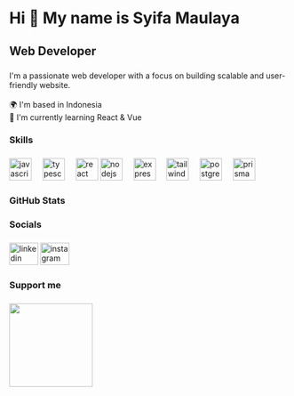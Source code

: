 <h1 align="left">Hi 👋 My name is Syifa Maulaya</h1>

###

<h2 align="left">Web Developer</h2>

###

<p align="left">I'm a passionate web developer with a focus on building scalable and user-friendly website.<br><br>🌍  I'm based in Indonesia<br>🧠  I'm currently learning React & Vue</p>

###

<h3 align="left">Skills</h3>

###

<div align="left">
  <img src="https://skillicons.dev/icons?i=js" height="40" alt="javascript logo"  />
  <img width="12" />
  <img src="https://skillicons.dev/icons?i=ts" height="40" alt="typescript logo"  />
  <img width="12" />
  <img src="https://skillicons.dev/icons?i=react" height="40" alt="react logo"  />
<!--   <img width="12" />
  <img src="https://skillicons.dev/icons?i=vue" height="40" alt="vuejs logo"  />
  <img width="12" />
  <img src="https://skillicons.dev/icons?i=nextjs" height="40" alt="nextjs logo"  />
  <img width="12" /> -->
  <img src="https://skillicons.dev/icons?i=nodejs" height="40" alt="nodejs logo"  />
  <img width="12" />
  <img src="https://skillicons.dev/icons?i=express" height="40" alt="express logo"  />
  <img width="12" />
  <img src="https://skillicons.dev/icons?i=tailwind" height="40" alt="tailwindcss logo"  />
  <img width="12" />
  <img src="https://skillicons.dev/icons?i=postgres" height="40" alt="postgresql logo"  />
  <img width="12" />
  <img src="https://skillicons.dev/icons?i=prisma" height="40" alt="prisma logo"  />
</div>

###

<h3 align="left">GitHub Stats</h3>

###

<div align="left">
<!--   <img src="https://github-readme-stats.vercel.app/api?username=alterashy&hide_title=false&hide_rank=false&show_icons=true&include_all_commits=true&count_private=true&disable_animations=false&theme=react&locale=en&hide_border=true&order=1" height="170" alt="stats graph"  />
  <img src="https://github-readme-stats.vercel.app/api/top-langs?username=alterashy&locale=en&hide_title=false&layout=compact&card_width=320&langs_count=6&theme=react&hide_border=true&order=2" height="170" alt="languages graph"  /> -->
</div>

###

<h3 align="left">Socials</h3>

###

<div align="left">
  <a href="https://www.linkedin.com/in/syifamaulaya" target="_blank"><img src="https://raw.githubusercontent.com/maurodesouza/profile-readme-generator/master/src/assets/icons/social/linkedin/default.svg" width="52" height="40" alt="linkedin logo"  /></a>
  <a href="https://www.instagram.com/maulayasyifa_" target="_blank"><img src="https://raw.githubusercontent.com/maurodesouza/profile-readme-generator/master/src/assets/icons/social/instagram/default.svg" width="52" height="40" alt="instagram logo"  /></a>
</div>

###

<h3 align="left">Support me</h3>

###

<div align="left">
  <a href="https://www.buymeacoffee.com/username"><img src="https://cdn.buymeacoffee.com/buttons/v2/default-yellow.png" width="150"/></a>
</div>
